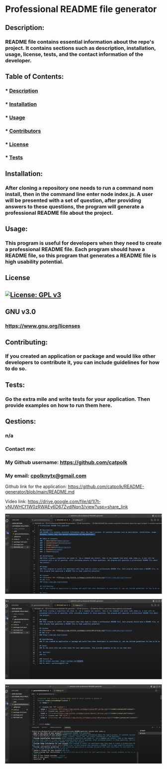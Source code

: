 # Professional README file generator 

  ## Description:    
  ### README file contains essential information about the repo's project. It contains sections such as description, installation, usage, license,  tests, and  the contact information of the developer. 

  ## Table of Contents:
  ###  * [Description](#description)
  ###  * [Installation](#installation)
  ###  * [Usage](#usage)
  ###  * [Contributors](#contributors)
  ###  * [License](#license)
  ###  * [Tests](#tests)
  
  ## Installation:
  ### After cloning a repository one needs to  run a command nom install, then in the command line enter node index.js. A user will be presented with a set of question, after providing answers to these questions, the program will generate a professional README file about the project.  
  
  ## Usage:
  ### This program is useful for developers when they need to create a professional README file. Each program should have a README file, so this program that generates a README file is high usability potential.

  ## License
  ## [![License: GPL v3](https://img.shields.io/badge/License-GPLv3-blue.svg)](https://www.gnu.org/licenses)
  ## GNU v3.0 
  ### https://www.gnu.org/licenses
  
  ## Contributing:
  ### If you created an application or package and would like other developers to contribute it, you can include guidelines for how to do so.
  
  ## Tests:
  ### Go the extra mile and write tests for your application. Then provide examples on how to run them here.
  
  ##  Qestions: 
  ### n/a

  ### Contact me: 
  ### My Github username: https://github.com/catpolk
  ### My email: cpolknytx@gmail.com

  Github link for the application: https://github.com/catpolk/README-generator/blob/main/README.md

  Video link: https://drive.google.com/file/d/1l7t-vNUWHCf1W0zRWAEy6D67ZvdlNqn3/view?usp=share_link

  ![alt screenshot](./public/images/Screen%20Shot%202023-02-07%20at%205.01.15%20PM.png)

  ![alt screenshot](./public/images/Screen%20Shot%202023-02-07%20at%205.01.37%20PM.png)

  ![alt screenshot](./public/images/Screen%20Shot%202023-02-07%20at%205.00.53%20PM.png)